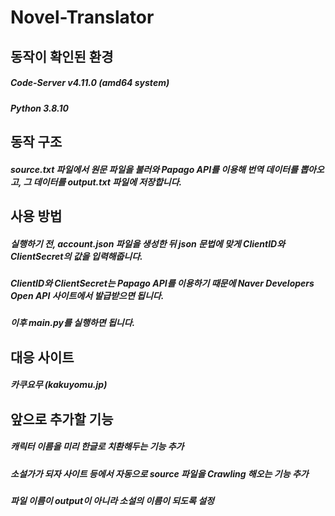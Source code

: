 # Novel-Translator

## 동작이 확인된 환경
##### Code-Server v4.11.0 (amd64 system)
##### Python 3.8.10

## 동작 구조
##### source.txt 파일에서 원문 파일을 불러와 Papago API를 이용해 번역 데이터를 뽑아오고, 그 데이터를 output.txt 파일에 저장합니다.

## 사용 방법
##### 실행하기 전, account.json 파일을 생성한 뒤 json 문법에 맞게 ClientID와 ClientSecret의 값을 입력해줍니다.
##### ClientID와 ClientSecret는 Papago API를 이용하기 때문에 Naver Developers Open API 사이트에서 발급받으면 됩니다.
##### 이후 main.py를 실행하면 됩니다.

## 대응 사이트
##### 카쿠요무 (kakuyomu.jp)

## 앞으로 추가할 기능
##### 캐릭터 이름을 미리 한글로 치환해두는 기능 추가
##### 소설가가 되자 사이트 등에서 자동으로 source 파일을 Crawling 해오는 기능 추가
##### 파일 이름이 output이 아니라 소설의 이름이 되도록 설정
